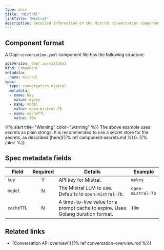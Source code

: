 ```yaml
---
type: docs
title: "Mistral"
linkTitle: "Mistral"
description: Detailed information on the Mistral conversation component
---
```


## Component format

A Dapr `conversation.yaml` component file has the following structure:

```yaml
apiVersion: dapr.io/v1alpha1
kind: Component
metadata:
  name: mistral
spec:
  type: conversation.mistral
  metadata:
  - name: key
    value: mykey
  - name: model
    value: open-mistral-7b
  - name: cacheTTL
    value: 10m
```

{{% alert title="Warning" color="warning" %}}
The above example uses secrets as plain strings. It is recommended to use a secret store for the secrets, as described [here]({{% ref component-secrets.md %}}).
{{% /alert %}}

## Spec metadata fields

| Field              | Required | Details | Example |
|--------------------|:--------:|---------|---------|
| `key`   | Y | API key for Mistral. | `mykey` |
| `model` | N | The Mistral LLM to use. Defaults to `open-mistral-7b`.  | `open-mistral-7b` |
| `cacheTTL` | N | A time-to-live value for a prompt cache to expire. Uses Golang duration format.  | `10m` |

## Related links

- [Conversation API overview]({{% ref conversation-overview.md %}})